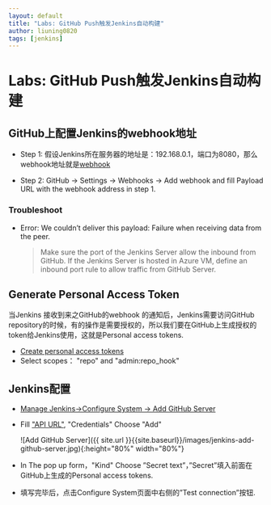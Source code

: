 ```yaml
---
layout: default
title: "Labs: GitHub Push触发Jenkins自动构建"
author: liuning0820
tags: [jenkins]
---
```


# Labs: GitHub Push触发Jenkins自动构建

## GitHub上配置Jenkins的webhook地址

- Step 1: 假设Jenkins所在服务器的地址是：192.168.0.1，端口为8080，那么webhook地址就是[webhook](http://192.168.0.1:8080/github-webhook/)

- Step 2: GitHub -> Settings -> Webhooks -> Add webhook and fill Payload URL with the webhook address in step 1.

### Troubleshoot

- Error: We couldn’t deliver this payload: Failure when receiving data from the peer.
  > Make sure the port of the Jenkins Server allow the inbound from GitHub. If the Jenkins Server is hosted in Azure VM, define an inbound port rule to allow traffic from GitHub Server.

## Generate Personal Access Token

当Jenkins 接收到来之GitHub的webhook 的通知后，Jenkins需要访问GitHub repository的时候，有的操作是需要授权的，所以我们要在GitHub上生成授权的token给Jenkins使用，这就是Personal access tokens.

- [Create personal access tokens](https://github.com/settings/tokens/new)
- Select scopes： "repo" and "admin:repo_hook"

## Jenkins配置

- [Manage Jenkins->Configure System -> Add GitHub Server](http://192.168.0.1:8080/configure)
- Fill ["API URL"](https://api.github.com), "Credentials" Choose "Add"

    ![Add GitHub Server]({{ site.url }}{{site.baseurl}}/images/jenkins-add-github-server.jpg){:height="80%" width="80%"}

- In The pop up form，"Kind" Choose ”Secret text”，”Secret”填入前面在GitHub上生成的Personal access tokens.

- 填写完毕后，点击Configure System页面中右侧的”Test connection”按钮.
